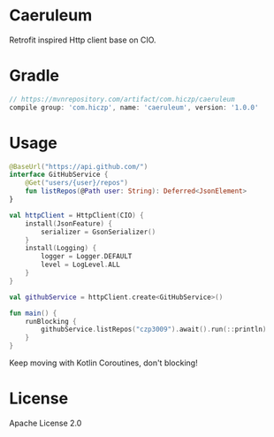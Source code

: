 # Caeruleum
Retrofit inspired Http client base on CIO.

# Gradle
```groovy
// https://mvnrepository.com/artifact/com.hiczp/caeruleum
compile group: 'com.hiczp', name: 'caeruleum', version: '1.0.0'
```

# Usage
```kotlin
@BaseUrl("https://api.github.com/")
interface GitHubService {
    @Get("users/{user}/repos")
    fun listRepos(@Path user: String): Deferred<JsonElement>
}

val httpClient = HttpClient(CIO) {
    install(JsonFeature) {
        serializer = GsonSerializer()
    }
    install(Logging) {
        logger = Logger.DEFAULT
        level = LogLevel.ALL
    }
}

val githubService = httpClient.create<GitHubService>()

fun main() {
    runBlocking {
        githubService.listRepos("czp3009").await().run(::println)
    }
}
```

Keep moving with Kotlin Coroutines, don't blocking!

# License
Apache License 2.0
